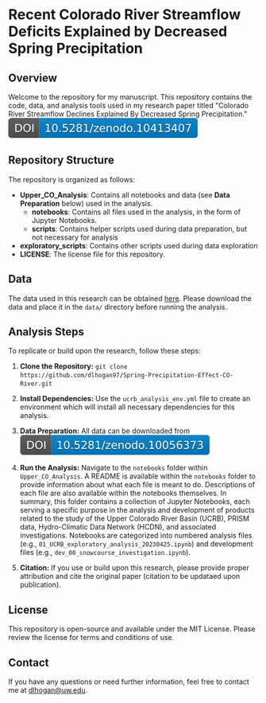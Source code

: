 # Recent Colorado River Streamflow Deficits Explained by Decreased Spring Precipitation

## Overview

Welcome to the repository for my manuscript. This repository contains the code, data, and analysis tools used in my research paper titled "Colorado River Streamflow Declines Explained By Decreased Spring Precipitation."
[![DOI](zenodo.10413407.svg)](https://zenodo.org/account/settings/github/repository/dlhogan97/Spring-Precipitation-Effect-CO-River)
## Repository Structure

The repository is organized as follows:

- **Upper_CO_Analysis**: Contains all notebooks and data (see **Data Preparation** below) used in the analysis.
    - **notebooks**: Contains all files used in the analysis, in the form of Jupyter Notebooks.
    - **scripts**: Contains helper scripts used during data preparation, but not necessary for analysis
- **exploratory_scripts**: Contains other scripts used during data exploration
- **LICENSE**: The license file for this repository.

## Data

The data used in this research can be obtained [here](10.5281/zenodo.10056373). Please download the data and place it in the `data/` directory before running the analysis.

## Analysis Steps

To replicate or build upon the research, follow these steps:

1. **Clone the Repository:**
`git clone https://github.com/dlhogan97/Spring-Precipitation-Effect-CO-River.git`

2. **Install Dependencies:**
Use the `ucrb_analysis_env.yml` file to create an environment which will install all necessary dependencies for this analysis.

3. **Data Preparation:**
All data can be downloaded from [![DOI](zenodo.10056373.svg)](https://zenodo.org/records/10056373)

4. **Run the Analysis:**
Navigate to the `notebooks` folder within `Upper_CO_Analysis`. A README is available within the `notebooks` folder to provide information about what each file is meant to do. Descriptions of each file are also available within the notebooks themselves. In summary, this folder contains a collection of Jupyter Notebooks, each serving a specific purpose in the analysis and development of products related to the study of the Upper Colorado River Basin (UCRB), PRISM data, Hydro-Climatic Data Network (HCDN), and associated investigations. Notebooks are categorized into numbered analysis files (e.g., `01_UCRB_exploratory_analysis_20230425.ipynb`) and development files (e.g., `dev_00_snowcourse_investigation.ipynb`).


5. **Citation:**
If you use or build upon this research, please provide proper attribution and cite the original paper (citation to be updataed upon publication).

## License

This repository is open-source and available under the MIT License. Please review the license for terms and conditions of use.

## Contact

If you have any questions or need further information, feel free to contact me at dlhogan@uw.edu.

